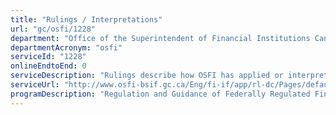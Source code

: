 ```yaml
---
title: "Rulings / Interpretations"
url: "gc/osfi/1228"
department: "Office of the Superintendent of Financial Institutions Canada"
departmentAcronym: "osfi"
serviceId: "1228"
onlineEndtoEnd: 0
serviceDescription: "Rulings describe how OSFI has applied or interpreted provisions of the federal financial institutions legislation."
serviceUrl: "http://www.osfi-bsif.gc.ca/Eng/fi-if/app/rl-dc/Pages/default.aspx"
programDescription: "Regulation and Guidance of Federally Regulated Financial Institutions,Regulatory Approvals and Legislative Precedents"
---
```

